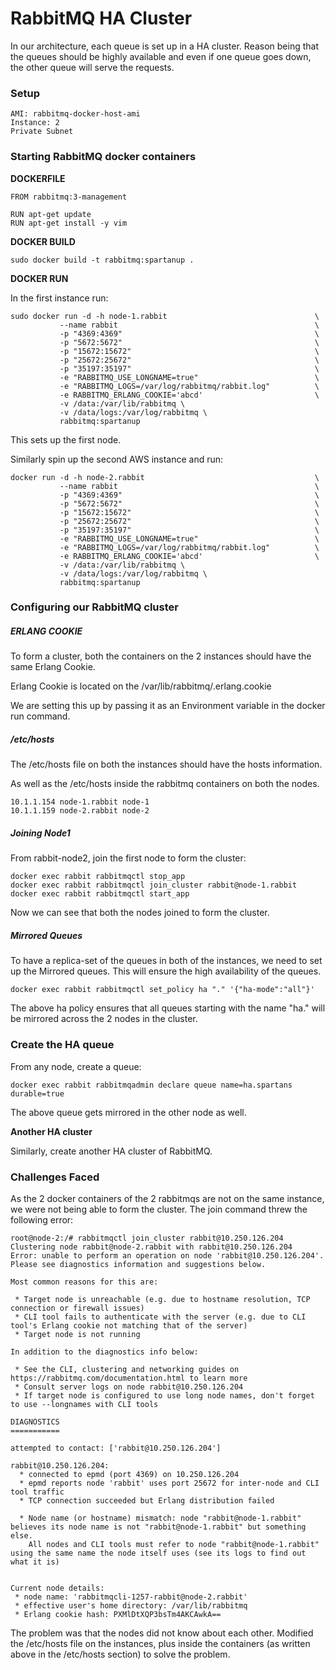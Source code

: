 # RabbitMQ HA Cluster

In our architecture, each queue is set up in a HA cluster. Reason being that the queues should be highly available and even if one queue goes down, the other queue will serve the requests.

### **Setup**

```
AMI: rabbitmq-docker-host-ami
Instance: 2
Private Subnet
```

### Starting RabbitMQ docker containers

**DOCKERFILE**

```
FROM rabbitmq:3-management

RUN apt-get update
RUN apt-get install -y vim
```

**DOCKER BUILD**

```
sudo docker build -t rabbitmq:spartanup .
```

**DOCKER RUN**

In the first instance run:

```
sudo docker run -d -h node-1.rabbit                                 \
           --name rabbit                                            \
           -p "4369:4369"                                           \
           -p "5672:5672"                                           \
           -p "15672:15672"                                         \
           -p "25672:25672"                                         \
           -p "35197:35197"                                         \
           -e "RABBITMQ_USE_LONGNAME=true"                          \
           -e "RABBITMQ_LOGS=/var/log/rabbitmq/rabbit.log"          \
           -e RABBITMQ_ERLANG_COOKIE='abcd'                         \
           -v /data:/var/lib/rabbitmq \
           -v /data/logs:/var/log/rabbitmq \
           rabbitmq:spartanup
```

This sets up the first node.

Similarly spin up the second AWS instance and run:

```
docker run -d -h node-2.rabbit                                      \
           --name rabbit                                            \
           -p "4369:4369"                                           \
           -p "5672:5672"                                           \
           -p "15672:15672"                                         \
           -p "25672:25672"                                         \
           -p "35197:35197"                                         \
           -e "RABBITMQ_USE_LONGNAME=true"                          \
           -e "RABBITMQ_LOGS=/var/log/rabbitmq/rabbit.log"          \
           -e RABBITMQ_ERLANG_COOKIE='abcd'                         \
           -v /data:/var/lib/rabbitmq \
           -v /data/logs:/var/log/rabbitmq \
           rabbitmq:spartanup
```

### Configuring our RabbitMQ cluster

##### **ERLANG COOKIE**

To form a cluster, both the containers on the 2 instances should have the same Erlang Cookie.

Erlang Cookie is located on the /var/lib/rabbitmq/.erlang.cookie

We are setting this up by passing it as an Environment variable in the docker run command. 

##### **/etc/hosts**

The /etc/hosts file on both the instances should have the hosts information.

As well as the /etc/hosts inside the rabbitmq containers on both the nodes.

```
10.1.1.154 node-1.rabbit node-1
10.1.1.159 node-2.rabbit node-2
```

##### **Joining Node1**

From rabbit-node2, join the first node to form the cluster:

```
docker exec rabbit rabbitmqctl stop_app
docker exec rabbit rabbitmqctl join_cluster rabbit@node-1.rabbit
docker exec rabbit rabbitmqctl start_app
```

Now we can see that both the nodes joined to form the cluster.

##### Mirrored Queues

To have a replica-set of the queues in both of the instances, we need to set up the Mirrored queues. This will ensure the high availability of the queues.

```
docker exec rabbit rabbitmqctl set_policy ha "." '{"ha-mode":"all"}'
```

The above ha policy ensures that all queues starting with the name "ha." will be mirrored across the 2 nodes in the cluster.

### Create the HA queue

From any node, create a queue:

```
docker exec rabbit rabbitmqadmin declare queue name=ha.spartans durable=true
```

The above queue gets mirrored in the other node as well.

**Another HA cluster**

Similarly, create another HA cluster of RabbitMQ.

### **Challenges Faced**

As the 2 docker containers of the 2 rabbitmqs are not on the same instance, we were not being able to form the cluster. The join command threw the following error:

```
root@node-2:/# rabbitmqctl join_cluster rabbit@10.250.126.204
Clustering node rabbit@node-2.rabbit with rabbit@10.250.126.204
Error: unable to perform an operation on node 'rabbit@10.250.126.204'. Please see diagnostics information and suggestions below.

Most common reasons for this are:

 * Target node is unreachable (e.g. due to hostname resolution, TCP connection or firewall issues)
 * CLI tool fails to authenticate with the server (e.g. due to CLI tool's Erlang cookie not matching that of the server)
 * Target node is not running

In addition to the diagnostics info below:

 * See the CLI, clustering and networking guides on https://rabbitmq.com/documentation.html to learn more
 * Consult server logs on node rabbit@10.250.126.204
 * If target node is configured to use long node names, don't forget to use --longnames with CLI tools

DIAGNOSTICS
===========

attempted to contact: ['rabbit@10.250.126.204']

rabbit@10.250.126.204:
  * connected to epmd (port 4369) on 10.250.126.204
  * epmd reports node 'rabbit' uses port 25672 for inter-node and CLI tool traffic 
  * TCP connection succeeded but Erlang distribution failed 

  * Node name (or hostname) mismatch: node "rabbit@node-1.rabbit" believes its node name is not "rabbit@node-1.rabbit" but something else.
    All nodes and CLI tools must refer to node "rabbit@node-1.rabbit" using the same name the node itself uses (see its logs to find out what it is)


Current node details:
 * node name: 'rabbitmqcli-1257-rabbit@node-2.rabbit'
 * effective user's home directory: /var/lib/rabbitmq
 * Erlang cookie hash: PXMlDtXQP3bsTm4AKCAwkA==
```

The problem was that the nodes did not know about each other. Modified the /etc/hosts file on the instances, plus inside the containers (as written above in the /etc/hosts section) to solve the problem.
